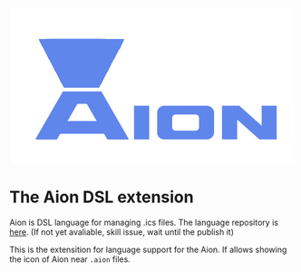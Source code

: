
<p align="center">
  <img src="assets/aion.png" alt="Logo">
</p>

# The Aion DSL extension

Aion is DSL language for managing .ics files. The language repository is [here](https://github.com/aion-ics/aion). (If not yet avaliable, skill issue, wait until the publish it)

This is the extensition for language support for the Aion. If allows showing the icon of Aion near `.aion` files. 